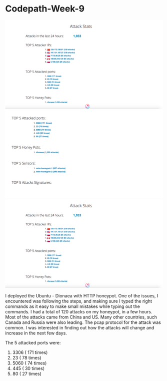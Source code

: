 # Codepath-Week-9

 <img src="https://github.com/nayanika96/Codepath-Week-9/blob/master/attacks.png" width="600">
 <img src="https://github.com/nayanika96/Codepath-Week-9/blob/master/attacks1.png" width="600">
  <img src="https://github.com/nayanika96/Codepath-Week-9/blob/master/attacks2.png" width="600">

 I deployed the Ubuntu - Dionaea with HTTP honeypot. One of the issues, I encountered was following the steps, and making sure I typed the right commands as it easy to make small mistakes while typing out the commands. I had a total of 120 attacks on my honeypot, in a few hours.  Most of the attacks came from China and US. Many other countries, such Canada and Russia were also leading. The pcap protocol for the attack was common. I was interested in finding out how the attacks will change and increase in the next few days. 

The 5 attacked ports were:
1. 3306 ( 171 times)
2. 23 ( 78 times)
3. 5060 ( 74 times)
4. 445 ( 30 times)
5. 80  ( 27 times)


